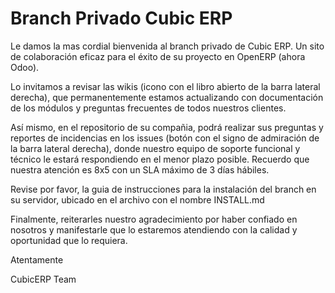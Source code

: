 Branch Privado Cubic ERP
========================

Le damos la mas cordial bienvenida al branch privado de Cubic ERP. Un sito de colaboración eficaz para el éxito de su proyecto en OpenERP (ahora Odoo).

Lo invitamos a revisar las wikis (icono con el libro abierto de la barra lateral derecha), que permanentemente estamos actualizando con documentación de los módulos y preguntas frecuentes de todos nuestros clientes.

Así mismo, en el repositorio de su compañia, podrá realizar sus preguntas y reportes de incidencias en los issues (botón con el signo de admiración de la barra lateral derecha), donde nuestro equipo de soporte funcional y técnico le estará respondiendo en el menor plazo posible. Recuerdo que nuestra atención es 8x5 con un SLA máximo de 3 días hábiles.

Revise por favor, la guia de instrucciones para la instalación del branch en su servidor, ubicado en el archivo con el nombre INSTALL.md

Finalmente, reiterarles nuestro agradecimiento por haber confiado en nosotros y manifestarle que lo estaremos atendiendo con la calidad y oportunidad que lo requiera.


Atentamente

CubicERP Team
